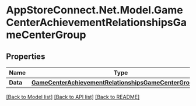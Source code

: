 # AppStoreConnect.Net.Model.GameCenterAchievementRelationshipsGameCenterGroup

## Properties

Name | Type | Description | Notes
------------ | ------------- | ------------- | -------------
**Data** | [**GameCenterAchievementRelationshipsGameCenterGroupData**](GameCenterAchievementRelationshipsGameCenterGroupData.md) |  | [optional] 

[[Back to Model list]](../README.md#documentation-for-models) [[Back to API list]](../README.md#documentation-for-api-endpoints) [[Back to README]](../README.md)

